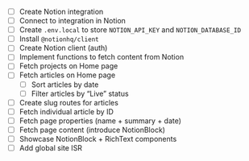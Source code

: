 - [ ] Create Notion integration
- [ ] Connect to integration in Notion
- [ ] Create `.env.local` to store `NOTION_API_KEY` and `NOTION_DATABASE_ID`
- [ ] Install `@notionhq/client`
- [ ] Create Notion client (auth)
- [ ] Implement functions to fetch content from Notion
- [ ] Fetch projects on Home page
- [ ] Fetch articles on Home page
  - [ ] Sort articles by date
  - [ ] Filter articles by “Live” status
- [ ] Create slug routes for articles
- [ ] Fetch individual article by ID
- [ ] Fetch page properties (name + summary + date)
- [ ] Fetch page content (introduce NotionBlock)
- [ ] Showcase NotionBlock + RichText components
- [ ] Add global site ISR
